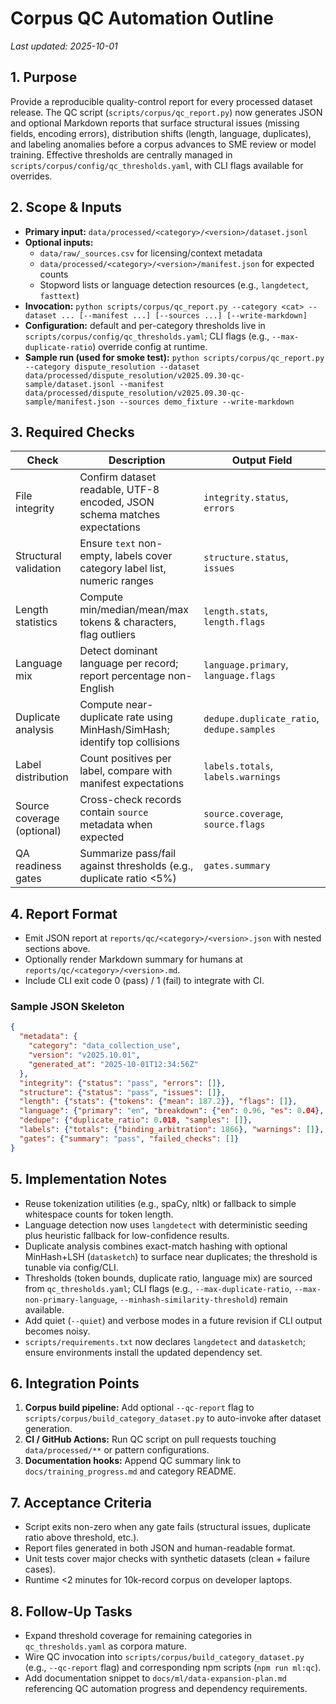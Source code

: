 # Corpus QC Automation Outline

_Last updated: 2025-10-01_

## 1. Purpose

Provide a reproducible quality-control report for every processed dataset release. The QC script (`scripts/corpus/qc_report.py`) now generates JSON and optional Markdown reports that surface structural issues (missing fields, encoding errors), distribution shifts (length, language, duplicates), and labeling anomalies before a corpus advances to SME review or model training. Effective thresholds are centrally managed in `scripts/corpus/config/qc_thresholds.yaml`, with CLI flags available for overrides.

## 2. Scope & Inputs

- **Primary input:** `data/processed/<category>/<version>/dataset.jsonl`
- **Optional inputs:**
  - `data/raw/_sources.csv` for licensing/context metadata
  - `data/processed/<category>/<version>/manifest.json` for expected counts
  - Stopword lists or language detection resources (e.g., `langdetect`, `fasttext`)
- **Invocation:** `python scripts/corpus/qc_report.py --category <cat> --dataset ... [--manifest ...] [--sources ...] [--write-markdown]`
- **Configuration:** default and per-category thresholds live in `scripts/corpus/config/qc_thresholds.yaml`; CLI flags (e.g., `--max-duplicate-ratio`) override config at runtime.
- **Sample run (used for smoke test):** `python scripts/corpus/qc_report.py --category dispute_resolution --dataset data/processed/dispute_resolution/v2025.09.30-qc-sample/dataset.jsonl --manifest data/processed/dispute_resolution/v2025.09.30-qc-sample/manifest.json --sources demo_fixture --write-markdown`

## 3. Required Checks

| Check                          | Description                                                                 | Output Field                  |
| ------------------------------ | --------------------------------------------------------------------------- | ----------------------------- |
| File integrity                 | Confirm dataset readable, UTF-8 encoded, JSON schema matches expectations  | `integrity.status`, `errors`  |
| Structural validation          | Ensure `text` non-empty, labels cover category label list, numeric ranges  | `structure.status`, `issues`  |
| Length statistics              | Compute min/median/mean/max tokens & characters, flag outliers             | `length.stats`, `length.flags`|
| Language mix                   | Detect dominant language per record; report percentage non-English         | `language.primary`, `language.flags` |
| Duplicate analysis             | Compute near-duplicate rate using MinHash/SimHash; identify top collisions | `dedupe.duplicate_ratio`, `dedupe.samples` |
| Label distribution             | Count positives per label, compare with manifest expectations              | `labels.totals`, `labels.warnings`    |
| Source coverage (optional)     | Cross-check records contain `source` metadata when expected                | `source.coverage`, `source.flags`     |
| QA readiness gates             | Summarize pass/fail against thresholds (e.g., duplicate ratio <5%)         | `gates.summary`                        |

## 4. Report Format

- Emit JSON report at `reports/qc/<category>/<version>.json` with nested sections above.
- Optionally render Markdown summary for humans at `reports/qc/<category>/<version>.md`.
- Include CLI exit code 0 (pass) / 1 (fail) to integrate with CI.

### Sample JSON Skeleton

```json
{
  "metadata": {
    "category": "data_collection_use",
    "version": "v2025.10.01",
    "generated_at": "2025-10-01T12:34:56Z"
  },
  "integrity": {"status": "pass", "errors": []},
  "structure": {"status": "pass", "issues": []},
  "length": {"stats": {"tokens": {"mean": 187.2}}, "flags": []},
  "language": {"primary": "en", "breakdown": {"en": 0.96, "es": 0.04}, "flags": []},
  "dedupe": {"duplicate_ratio": 0.018, "samples": []},
  "labels": {"totals": {"binding_arbitration": 1866}, "warnings": []},
  "gates": {"summary": "pass", "failed_checks": []}
}
```

## 5. Implementation Notes

- Reuse tokenization utilities (e.g., spaCy, nltk) or fallback to simple whitespace counts for token length.
- Language detection now uses `langdetect` with deterministic seeding plus heuristic fallback for low-confidence results.
- Duplicate analysis combines exact-match hashing with optional MinHash+LSH (`datasketch`) to surface near duplicates; the threshold is tunable via config/CLI.
- Thresholds (token bounds, duplicate ratio, language mix) are sourced from `qc_thresholds.yaml`; CLI flags (e.g., `--max-duplicate-ratio`, `--max-non-primary-language`, `--minhash-similarity-threshold`) remain available.
- Add quiet (`--quiet`) and verbose modes in a future revision if CLI output becomes noisy.
- `scripts/requirements.txt` now declares `langdetect` and `datasketch`; ensure environments install the updated dependency set.

## 6. Integration Points

1. **Corpus build pipeline:** Add optional `--qc-report` flag to `scripts/corpus/build_category_dataset.py` to auto-invoke after dataset generation.
2. **CI / GitHub Actions:** Run QC script on pull requests touching `data/processed/**` or pattern configurations.
3. **Documentation hooks:** Append QC summary link to `docs/training_progress.md` and category README.

## 7. Acceptance Criteria

- Script exits non-zero when any gate fails (structural issues, duplicate ratio above threshold, etc.).
- Report files generated in both JSON and human-readable format.
- Unit tests cover major checks with synthetic datasets (clean + failure cases).
- Runtime <2 minutes for 10k-record corpus on developer laptops.

## 8. Follow-Up Tasks

- Expand threshold coverage for remaining categories in `qc_thresholds.yaml` as corpora mature.
- Wire QC invocation into `scripts/corpus/build_category_dataset.py` (e.g., `--qc-report` flag) and corresponding npm scripts (`npm run ml:qc`).
- Add documentation snippet to `docs/ml/data-expansion-plan.md` referencing QC automation progress and dependency requirements.
